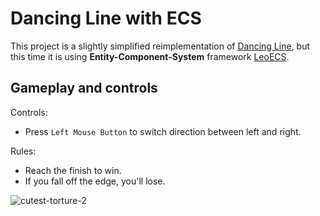 # Dancing Line with ECS

This project is a slightly simplified reimplementation of [Dancing Line](https://github.com/Bad-Games-Studio/cutest-torture), but this time it is using **Entity-Component-System** framework [LeoECS](https://github.com/LeoECSCommunity/ecs).

## Gameplay and controls

Controls:
  - Press `Left Mouse Button` to switch direction between left and right.

Rules:
  - Reach the finish to win.
  - If you fall off the edge, you'll lose.

![cutest-torture-2](https://user-images.githubusercontent.com/49134679/164519400-062940e7-342e-4f7e-b113-c3e93c6606b1.png)
